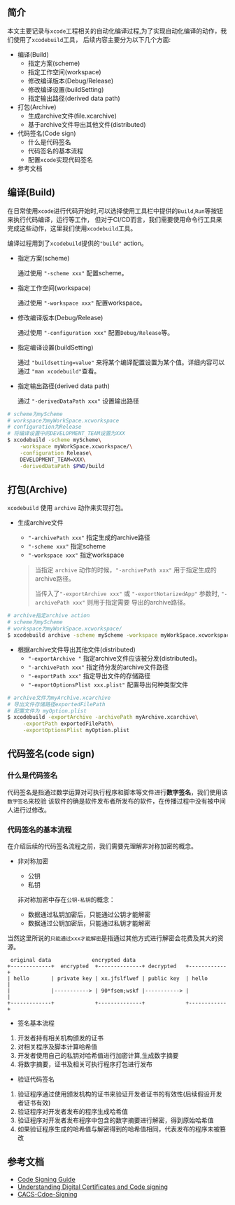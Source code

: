 ## 简介

本文主要记录与`xcode`工程相关的自动化编译过程,为了实现自动化编译的动作，我们使用了`xcodebuild`工具，
后续内容主要分为以下几个方面:

* 编译(Build)
    * 指定方案(scheme)
    * 指定工作空间(workspace)  
    * 修改编译版本(Debug/Release)
    * 修改编译设置(buildSetting)
    * 指定输出路径(derived data path)
* 打包(Archive)
    * 生成archive文件(file.xcarchive)
    * 基于archive文件导出其他文件(distributed)
* 代码签名(Code sign)
    * 什么是代码签名
    * 代码签名的基本流程
    * 配置`xcode`实现代码签名
* 参考文档

## 编译(Build)

在日常使用`xcode`进行代码开始时,可以选择使用工具栏中提供的`Build`,`Run`等按钮来执行代码编译，运行等工作，
但对于CI/CD而言，我们需要使用命令行工具来完成这些动作，这里我们使用`xcodebuild`工具。

编译过程用到了`xcodebuild`提供的`"build"` action。

* 指定方案(scheme)

    通过使用 `"-scheme xxx"` 配置scheme。

* 指定工作空间(workspace)

    通过使用 `"-workspace xxx"` 配置workspace。

* 修改编译版本(Debug/Release)

    通过使用 `"-configuration xxx"` 配置`Debug/Release`等。

* 指定编译设置(buildSetting)

    通过 `"buildsetting=value"` 来将某个编译配置设置为某个值。详细内容可以通过 `"man xcodebuild"`查看。

* 指定输出路径(derived data path)

    通过 `"-derivedDataPath xxx"` 设置输出路径
    
```sh
# scheme为myScheme
# workspace为myWorkSpace.xcworkspace
# configuration为Release
# 将编译设置中的DEVELOPMENT_TEAM设置为XXX
$ xcodebuild -scheme myScheme\
    -workspace myWorkSpace.xcworkspace/\
    -configuration Release\
    DEVELOPMENT_TEAM=XXX\
    -derivedDataPath $PWD/build
```


## 打包(Archive)

`xcodebuild` 使用 `archive` 动作来实现打包。

* 生成archive文件

    - `"-archivePath xxx"` 指定生成的archive路径
    - `"-scheme xxx"` 指定scheme
    - `"-workspace xxx"` 指定workspace

    
    > 当指定 `archive` 动作的时候，`"-archivePath xxx"` 用于指定生成的archive路径。
    > 
    > 当传入了`"-exportArchive xxx"` 或 `"-exportNotarizedApp"` 参数时, `"-archivePath xxx"` 则用于指定需要
    > 导出的archive路径。

```sh
# archive指定archive action
# scheme为myScheme
# workspace为myWorkSpace.xcworkspace/
$ xcodebuild archive -scheme myScheme -workspace myWorkSpace.xcworkspace/
```

* 根据archive文件导出其他文件(distributed)
    - `"-exportArchive "` 指定archive文件应该被分发(distributed)。
    - `"-archivePath xxx"` 指定待分发的archive文件路径
    - `"-exportPath xxx"` 指定导出文件的存储路径
    - `"-exportOptionsPlist xxx.plist"` 配置导出何种类型文件

```sh
# archive文件为myArchive.xcarchive
# 导出文件存储路径exportedFilePath
# 配置文件为 myOption.plist
$ xcodebuild -exportArchive -archivePath myArchive.xcarchive\
     -exportPath exportedFilePath\
     -exportOptionsPlist myOption.plist
```

## 代码签名(code sign)

### 什么是代码签名

代码签名是指通过数学运算对可执行程序和脚本等文件进行**数字签名**，我们使用该`数字签名`来校验
该软件的确是软件发布者所发布的软件，在传播过程中没有被中间人进行过修改。

### 代码签名的基本流程

在介绍后续的代码签名流程之前，我们需要先理解非对称加密的概念。

* 非对称加密
    - 公钥
    - 私钥

    非对称加密中存在`公钥-私钥`的概念：

    * 数据通过私钥加密后，只能通过公钥才能解密
    * 数据通过公钥加密后，只能通过私钥才能解密

当然这里所说的`只能通过xxx才能解密`是指通过其他方式进行解密会花费及其大的资源。

```
 original data             encrypted data
+-------------+  encrypted  +--------------+ decrypted   +------------+
| hello       | private key | xx.jfslflwef | public key  | hello      |
|             |-----------> | 90*fsem;wskf |-----------> |            |
+-------------+             +--------------+             +------------+
```

* 签名基本流程
  
1. 开发者持有相关机构颁发的证书
2. 对相关程序及脚本计算哈希值
3. 开发者使用自己的私钥对哈希值进行加密计算,生成数字摘要
4. 将数字摘要，证书及相关可执行程序打包进行发布
   
* 验证代码签名
  
1. 验证程序通过使用颁发机构的证书来验证开发者证书的有效性(后续假设开发者证书有效)
2. 验证程序对开发者发布的程序生成哈希值
3. 验证程序对开发者发布程序中包含的数字摘要进行解密，得到原始哈希值
4. 如果验证程序生成的哈希值与解密得到的哈希值相同，代表发布的程序未被篡改

## 参考文档

* [Code Signing Guide](https://developer.apple.com/library/archive/documentation/Security/Conceptual/CodeSigningGuide/Procedures/Procedures.html)
* [Understanding Digital Certificates and Code signing](https://www.oracle.com/technetwork/java/javase/documentation/digitalcerts-codesigning-4312830.html)
* [CACS-Cdoe-Signing](https://casecurity.org/wp-content/uploads/2016/12/CASC-Code-Signing.pdf)
